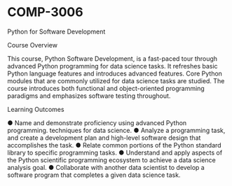 # COMP-3006
Python for Software Development


Course Overview

This course, Python Software Development, is a fast-paced tour through advanced Python programming for data science tasks. It refreshes basic Python language features and introduces advanced features. Core Python modules that are commonly utilized for data science tasks are studied. The course introduces both functional and object-oriented programming paradigms and emphasizes software testing throughout.


Learning Outcomes

● Name and demonstrate proficiency using advanced Python programming.
techniques for data science.
● Analyze a programming task, and create a development plan and high-level software design that accomplishes the task.
● Relate common portions of the Python standard library to specific programming tasks.
● Understand and apply aspects of the Python scientific programming ecosystem to achieve a data science analysis goal.
● Collaborate with another data scientist to develop a software program that completes a given data science task.
